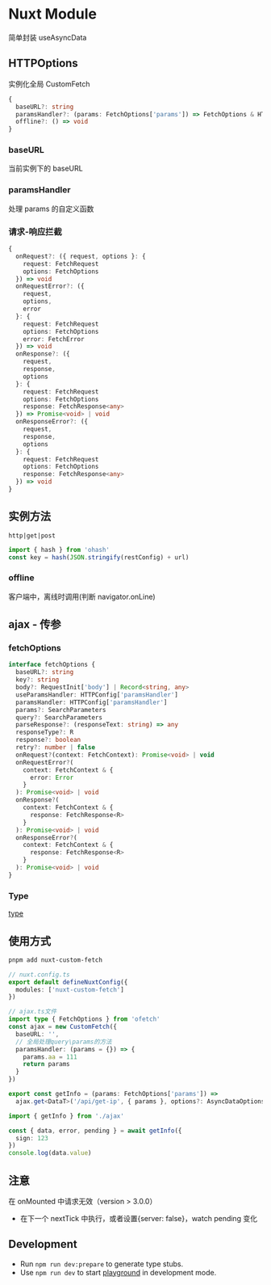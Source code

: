 # Nuxt Module

简单封装 useAsyncData

## HTTPOptions

实例化全局 CustomFetch

```ts
{
  baseURL?: string
  paramsHandler?: (params: FetchOptions['params']) => FetchOptions & HTTPConfig
  offline?: () => void
}
```

### baseURL

当前实例下的 baseURL

### paramsHandler

处理 params 的自定义函数

### 请求-响应拦截

```ts
{
  onRequest?: ({ request, options }: {
    request: FetchRequest
    options: FetchOptions
  }) => void
  onRequestError?: ({
    request,
    options,
    error
  }: {
    request: FetchRequest
    options: FetchOptions
    error: FetchError
  }) => void
  onResponse?: ({
    request,
    response,
    options
  }: {
    request: FetchRequest
    options: FetchOptions
    response: FetchResponse<any>
  }) => Promise<void> | void
  onResponseError?: ({
    request,
    response,
    options
  }: {
    request: FetchRequest
    options: FetchOptions
    response: FetchResponse<any>
  }) => void
}
```

## 实例方法

`http|get|post`

```js
import { hash } from 'ohash'
const key = hash(JSON.stringify(restConfig) + url)
```

### offline

客户端中，离线时调用(判断 navigator.onLine)

## ajax - 传参

### fetchOptions

```ts
interface fetchOptions {
  baseURL?: string
  key?: string
  body?: RequestInit['body'] | Record<string, any>
  useParamsHandler: HTTPConfig['paramsHandler']
  paramsHandler: HTTPConfig['paramsHandler']
  params?: SearchParameters
  query?: SearchParameters
  parseResponse?: (responseText: string) => any
  responseType?: R
  response?: boolean
  retry?: number | false
  onRequest?(context: FetchContext): Promise<void> | void
  onRequestError?(
    context: FetchContext & {
      error: Error
    }
  ): Promise<void> | void
  onResponse?(
    context: FetchContext & {
      response: FetchResponse<R>
    }
  ): Promise<void> | void
  onResponseError?(
    context: FetchContext & {
      response: FetchResponse<R>
    }
  ): Promise<void> | void
}
```

### Type

[type](https://nuxt.com/docs/api/composables/use-async-data#type)

## 使用方式

```bash
pnpm add nuxt-custom-fetch
```

```ts
// nuxt.config.ts
export default defineNuxtConfig({
  modules: ['nuxt-custom-fetch']
})

// ajax.ts文件
import type { FetchOptions } from 'ofetch'
const ajax = new CustomFetch({
  baseURL: '',
  // 全局处理query\params的方法
  paramsHandler: (params = {}) => {
    params.aa = 111
    return params
  }
})

export const getInfo = (params: FetchOptions['params']) =>
  ajax.get<DataT>('/api/get-ip', { params }, options?: AsyncDataOptions<DataT>)
```

```ts
import { getInfo } from './ajax'

const { data, error, pending } = await getInfo({
  sign: 123
})
console.log(data.value)
```

## 注意

在 onMounted 中请求无效（version > 3.0.0）

- 在下一个 nextTick 中执行，或者设置{server: false}，watch pending 变化

## Development

- Run `npm run dev:prepare` to generate type stubs.
- Use `npm run dev` to start [playground](./playground) in development mode.

